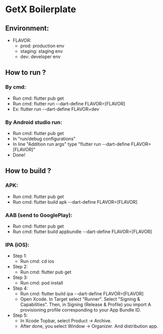 # GetX Boilerplate

## Environment:
- FLAVOR:
    - prod: production env
    - staging: staging env
    - dev: developer env

## How to run ?
### By cmd:
- Run cmd: flutter pub get
- Run cmd: flutter run --dart-define FLAVOR=[FLAVOR]
- Ex: flutter run --dart-define FLAVOR=dev
### By Android studio run:
- Run cmd: flutter pub get
- In "run/debug configurations"
- In line "Addition run args" type "flutter run --dart-define FLAVOR=[FLAVOR]"
- Done!

## How to build ?
### APK:
- Run cmd: flutter pub get
- Run cmd: flutter build apk --dart-define FLAVOR=[FLAVOR]
### AAB (send to GooglePlay):
- Run cmd: flutter pub get
- Run cmd: flutter build appbundle --dart-define FLAVOR=[FLAVOR]
### IPA (iOS):
- Step 1:
    + Run cmd: cd ios
- Step 2:
    + Run cmd: flutter pub get
- Step 3:
    + Run cmd: pod install
- Step 4:
    + Run cmd: flutter build ipa --dart-define FLAVOR=[FLAVOR]
    + Open Xcode. In Target select "Runner". Select "Signing & Capabilities". Then, in Signing (Release & Profile) you import A provisioning profile corresponding to your App Bundle ID.
- Step 5:
    + In Xcode Topbar, select Product -> Archive.
    + After done, you select Window -> Organizer. And distribution app.